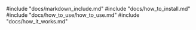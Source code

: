 #include "docs/markdown_include.md"
#include "docs/how_to_install.md"
#include "docs/how_to_use/how_to_use.md"
#include "docs/how_it_works.md"